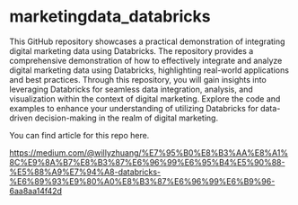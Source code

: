 # marketingdata_databricks
This GitHub repository showcases a practical demonstration of integrating digital marketing data using Databricks. The repository provides a comprehensive demonstration of how to effectively integrate and analyze digital marketing data using Databricks, highlighting real-world applications and best practices. Through this repository, you will gain insights into leveraging Databricks for seamless data integration, analysis, and visualization within the context of digital marketing. Explore the code and examples to enhance your understanding of utilizing Databricks for data-driven decision-making in the realm of digital marketing.  

You can find article for this repo here.

https://medium.com/@willyzhuang/%E7%95%B0%E8%B3%AA%E8%A1%8C%E9%8A%B7%E8%B3%87%E6%96%99%E6%95%B4%E5%90%88-%E5%88%A9%E7%94%A8-databricks-%E6%89%93%E9%80%A0%E8%B3%87%E6%96%99%E6%B9%96-6aa8aa14f42d
